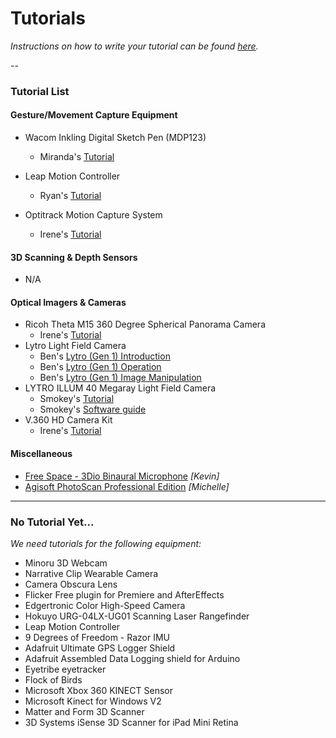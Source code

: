 # Tutorials

*Instructions on how to write your tutorial can be found [here](tutorials-howto.md).*

-- 

### Tutorial List

#### Gesture/Movement Capture Equipment

* Wacom Inkling Digital Sketch Pen (MDP123)
	* Miranda's [Tutorial](../students/miranda/Inkling_Tutorial/inkling_tutorial.md) 
* Leap Motion Controller
	* Ryan's [Tutorial](../students/ryan/tutorial-leap.md)

* Optitrack Motion Capture System
	* Irene's [Tutorial](../students/irene/tutorial-optitrack/tutorial-optitrack.md)

#### 3D Scanning & Depth Sensors

* N/A

#### Optical Imagers & Cameras

* Ricoh Theta M15 360 Degree Spherical Panorama Camera
   * Irene's [Tutorial](../students/irene/tutorial-ricoh/tutorial-ricoh.md)
* Lytro Light Field Camera 
	* Ben's [Lytro (Gen 1) Introduction](../students/benjamin/Lytro%20Gen%201%20Tutorial/Lytro%20Gen%201%20Intro.md)
	* Ben's [Lytro (Gen 1) Operation](../students/benjamin/Lytro%20Gen%201%20Tutorial/Lytro%20Gen%201%20Operation.md)
	* Ben's [Lytro (Gen 1) Image Manipulation](..students/benjamin/Lytro%20Gen%201%20Tutorial/Lytro%20Gen%201%20Image%20Manipulation.md)
* LYTRO ILLUM 40 Megaray Light Field Camera 
	* Smokey's [Tutorial](/students/smokey/LytroGuide/Lytro_Illum_Intro.md)
	* Smokey's [Software guide](/smokey/LytroGuide/Lytro_Illum-getting_connected.md)
* V.360 HD Camera Kit
	* Irene's [Tutorial](students/irene/tutorial-v360/tutorial-v360.md)

#### Miscellaneous

* [Free Space - 3Dio Binaural Microphone](../students/kevin/3DioTutorial.md) *[Kevin]*
* [Agisoft PhotoScan Professional Edition](../students/michelle/tutorial2.md) *[Michelle]*

---

### No Tutorial Yet...

*We need tutorials for the following equipment:*

* Minoru 3D Webcam
* Narrative Clip Wearable Camera
* Camera Obscura Lens
* Flicker Free plugin for Premiere and AfterEffects
* Edgertronic Color High-Speed Camera
* Hokuyo URG-04LX-UG01 Scanning Laser Rangefinder
* Leap Motion Controller
* 9 Degrees of Freedom - Razor IMU
* Adafruit Ultimate GPS Logger Shield
* Adafruit Assembled Data Logging shield for Arduino
* Eyetribe eyetracker
* Flock of Birds
* Microsoft Xbox 360 KINECT Sensor 
* Microsoft Kinect for Windows V2
* Matter and Form 3D Scanner
* 3D Systems iSense 3D Scanner for iPad Mini Retina